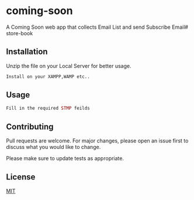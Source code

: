 # coming-soon
A Coming Soon web app that collects Email List and send Subscribe Email# store-book

## Installation

Unzip the file on your Local Server for better usage.

```bash
Install on your XAMPP,WAMP etc..
```

## Usage

```php
Fill in the required STMP feilds
```

## Contributing
Pull requests are welcome. For major changes, please open an issue first to discuss what you would like to change.

Please make sure to update tests as appropriate.

## License
[MIT](https://choosealicense.com/licenses/mit/)

